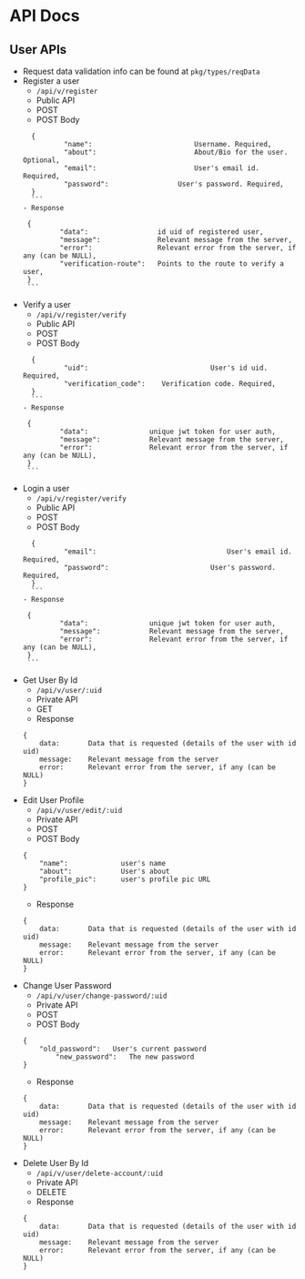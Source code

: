 # API Docs

## User APIs
 - Request data validation info can be found at `pkg/types/reqData`
 - Register a user
	 - ` /api/v/register `
	 - Public API
	 - POST
	 - POST Body
	  ```
		{
				"name":							Username. Required,
				"about":						About/Bio for the user. Optional,
				"email":						User's email id. Required,
				"password":					User's password. Required,
		}
		```
	 - Response
	  ```
		{
				"data":               	id uid of registered user,
				"message":            	Relevant message from the server,
				"error":              	Relevant error from the server, if any (can be NULL),
				"verification-route": 	Points to the route to verify a user,
		}
		```
 - Verify a user
	 - ` /api/v/register/verify `
	 - Public API
	 - POST
	 - POST Body
	  ```
		{
				"uid":								User's id uid. Required,
				"verification_code":	Verification code. Required,
		}
		```
	 - Response
	  ```
		{
				"data":               unique jwt token for user auth,
				"message":            Relevant message from the server,
				"error":              Relevant error from the server, if any (can be NULL),
		}
		```
 - Login a user
	 - ` /api/v/register/verify `
	 - Public API
	 - POST
	 - POST Body
	  ```
		{
				"email":								User's email id. Required,
				"password":							User's password. Required,
		}
		```
	 - Response
	  ```
		{
				"data":               unique jwt token for user auth,
				"message":            Relevant message from the server,
				"error":              Relevant error from the server, if any (can be NULL),
		}
		```
 - Get User By Id
   - ` /api/v/user/:uid `
   - Private API
   - GET
   - Response
    ```
    {
        data:       Data that is requested (details of the user with id uid)
        message:    Relevant message from the server
        error:      Relevant error from the server, if any (can be NULL)
    } 
    ```
 - Edit User Profile
   - ` /api/v/user/edit/:uid `
   - Private API
   - POST
   - POST Body
    ```
    {
        "name":             user's name
        "about":            User's about
        "profile_pic":      user's profile pic URL
    } 
    ```
   - Response
    ```
    {
        data:       Data that is requested (details of the user with id uid)
        message:    Relevant message from the server
        error:      Relevant error from the server, if any (can be NULL)
    } 
    ```
 - Change User Password
   - ` /api/v/user/change-password/:uid `
   - Private API
   - POST
   - POST Body
    ```
    {
        "old_password":   User's current password
		    "new_password":   The new password
    } 
    ```
   - Response
    ```
    {
        data:       Data that is requested (details of the user with id uid)
        message:    Relevant message from the server
        error:      Relevant error from the server, if any (can be NULL)
    } 
    ```
 - Delete User By Id
   - ` /api/v/user/delete-account/:uid `
   - Private API
   - DELETE
   - Response
    ```
    {
        data:       Data that is requested (details of the user with id uid)
        message:    Relevant message from the server
        error:      Relevant error from the server, if any (can be NULL)
    } 
    ```